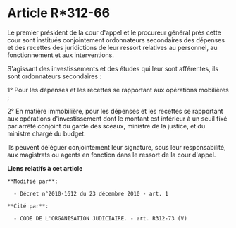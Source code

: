# Article R*312-66

Le premier président de la cour d'appel et le procureur général près cette cour sont institués conjointement ordonnateurs
secondaires des dépenses et des recettes des juridictions de leur ressort relatives au personnel, au fonctionnement et aux
interventions.

S'agissant des investissements et des études qui leur sont afférentes, ils sont ordonnateurs secondaires :

1° Pour les dépenses et les recettes se rapportant aux opérations mobilières ;

2° En matière immobilière, pour les dépenses et les recettes se rapportant aux opérations d'investissement dont le montant
est inférieur à un seuil fixé par arrêté conjoint du garde des sceaux, ministre de la justice, et du ministre chargé du
budget.

Ils peuvent déléguer conjointement leur signature, sous leur responsabilité, aux magistrats ou agents en fonction dans le
ressort de la cour d'appel.

**Liens relatifs à cet article**

	**Modifié par**:

	  - Décret n°2010-1612 du 23 décembre 2010 - art. 1

	**Cité par**:

	  - CODE DE L'ORGANISATION JUDICIAIRE. - art. R312-73 (V)
